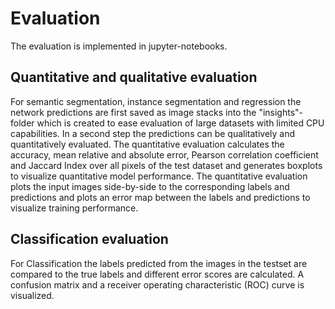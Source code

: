 # Evaluation

The evaluation is implemented in jupyter-notebooks.

## Quantitative and qualitative evaluation

For semantic segmentation, instance segmentation and regression the network predictions are first saved as image stacks into the "insights"-folder which is created to ease evaluation of large datasets with limited CPU capabilities. In a second step the predictions can be qualitatively and quantitatively evaluated.
The quantitative evaluation calculates the accuracy, mean relative and absolute error, Pearson correlation coefficient and Jaccard Index over all pixels of the test dataset and generates boxplots to visualize quantitative model performance.
The quantitative evaluation plots the input images side-by-side to the corresponding labels and predictions and plots an error map between the labels and predictions to visualize training performance.

## Classification evaluation

For Classification the labels predicted from the images in the testset are compared to the true labels and different error scores are calculated. A confusion matrix and a receiver operating characteristic (ROC) curve is visualized.